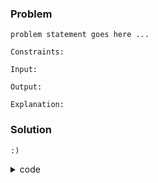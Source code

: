 ### Problem
```
problem statement goes here ...

Constraints:

Input:

Output:

Explanation:

```

### Solution
```
:)
```

<details>
    <summary>code</summary>

```
your code here
```
</details>